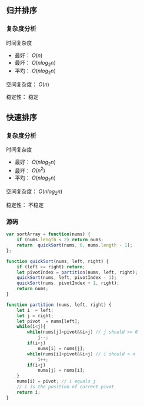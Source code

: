 ## 归并排序
### 复杂度分析
时间复杂度
* 最好： $O(n)$
* 最坏： $O(nlog_{2}n)$
* 平均： $O(nlog_{2}n)$<p>

空间复杂度： $O(n)$<p>
稳定性： 稳定<p>
## 快速排序
### 复杂度分析
时间复杂度
* 最好： $O(nlog_{2}n)$
* 最坏： $O(n^{2})$
* 平均： $O(nlog_{2}n)$<p>

空间复杂度： $O(nlog_{2}n)$<p>
稳定性： 不稳定<p>
### 源码
```javascript
var sortArray = function(nums) {
    if (nums.length < 2) return nums;
    return  quickSort(nums, 0, nums.length - 1);
};

function quickSort(nums, left, right) {
    if (left >= right) return;
    let pivotIndex = partition(nums, left, right);
    quickSort(nums, left, pivotIndex - 1);
    quickSort(nums, pivotIndex + 1, right);
    return nums;
}

function partition (nums, left, right) {
    let i  = left;
    let j = right;
    let pivot  = nums[left];
    while(i<j){
        while(nums[j]>pivot&&i<j) // j should >= 0
            j--;
        if(i<j)
            nums[i] = nums[j];
        while(nums[i]<pivot&&i<j) // i should < n
            i++;
        if(i<j)
            nums[j] = nums[i];
    }
    nums[i] = pivot; // i equals j
    // i is the position of current pivot
    return i;
}
```